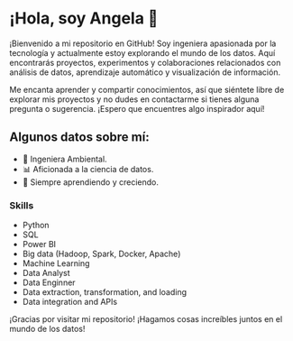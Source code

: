 # ¡Hola, soy Angela 👋

¡Bienvenido a mi repositorio en GitHub! Soy ingeniera apasionada por la tecnología y actualmente estoy explorando el mundo de los datos. Aquí encontrarás proyectos, experimentos y colaboraciones relacionados con análisis de datos, aprendizaje automático y visualización de información.

Me encanta aprender y compartir conocimientos, así que siéntete libre de explorar mis proyectos y no dudes en contactarme si tienes alguna pregunta o sugerencia. ¡Espero que encuentres algo inspirador aquí!

## Algunos datos sobre mí:
- 💼 Ingeniera Ambiental.
- 📊 Aficionada a la ciencia de datos.
- 🌱 Siempre aprendiendo y creciendo.


### Skills
- Python
- SQL
- Power BI
- Big data (Hadoop, Spark, Docker, Apache)
- Machine Learning
- Data Analyst
- Data Enginner
- Data extraction, transformation, and loading
- Data integration and APIs

¡Gracias por visitar mi repositorio! ¡Hagamos cosas increíbles juntos en el mundo de los datos!

<!--
**AngelaMina/AngelaMina** is a ✨ _special_ ✨ repository because its `README.md` (this file) appears on your GitHub profile.

Here are some ideas to get you started:

- 🔭 I’m currently working on ...
- 🌱 I’m currently learning ...
- 👯 I’m looking to collaborate on ...
- 🤔 I’m looking for help with ...
- 💬 Ask me about ...
- 📫 How to reach me: ...
- 😄 Pronouns: ...
- ⚡ Fun fact: ...
-->

